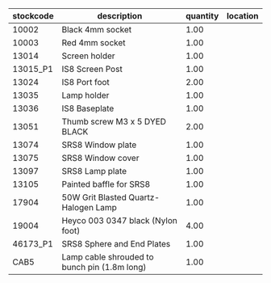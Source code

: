 |stockcode|description|quantity|location|
|---------|-----------|--------|--------|
|10002|Black 4mm socket|1.00||
|10003|Red 4mm socket|1.00||
|13014|Screen holder|1.00||
|13015_P1|IS8 Screen Post|1.00||
|13024|IS8 Port foot|2.00||
|13035|Lamp holder|1.00||
|13036|IS8 Baseplate|1.00||
|13051|Thumb screw M3 x 5 DYED BLACK|2.00||
|13074|SRS8 Window plate|1.00||
|13075|SRS8 Window cover|1.00||
|13097|SRS8 Lamp plate|1.00||
|13105|Painted baffle for SRS8|1.00||
|17904|50W Grit Blasted Quartz-Halogen Lamp|1.00||
|19004|Heyco 003 0347 black (Nylon foot)|4.00||
|46173_P1|SRS8 Sphere and End Plates|1.00||
|CAB5|Lamp cable shrouded to bunch pin (1.8m long)|1.00||
